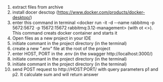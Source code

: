 1. extract files from archive
2. install docer desctop (https://www.docker.com/products/docker-desktop/)
3. enter this command in terminal <docker run -it -d --name rabbitmq -p 5672:5672 -p 15672:15672 rabbitmq:3.12-management> (with ot <>).
This command creats docker container and starts it
4. Open files as a new project in your IDE
5. initiate commant <npm install> in the project directory (in the terminal)
6. create a new ".env" file at the root of the project
7. enter HOST, PORT in the .env (in the swagger http://localhost:3000/)
8. initiate commant <node M1> in the project directory (in the terminal)
9. initiate commant <node M2> in the project directory (in the terminal)
10. send POST request to http://HOST:PORT/ with query parameters p1 and p2. It calculate sum and will return answer

